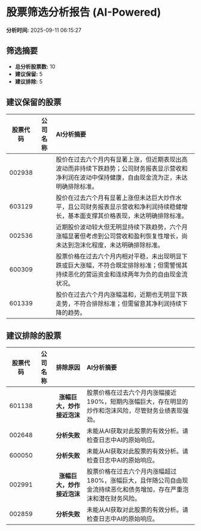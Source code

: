 # 股票筛选分析报告 (AI-Powered)

**分析时间:** 2025-09-11 06:15:27

## 筛选摘要

- **总分析股票数:** 10
- **建议保留:** 5
- **建议排除:** 5

## 建议保留的股票

| 股票代码 | 公司名称 | AI分析摘要 |
|:---:|:---:|:---|
| 002938 |  | 股价在过去六个月内有显著上涨，但近期表现出高波动而非持续下跌趋势；公司财务报表显示营收和净利润在波动中保持健康，自由现金流为正，未达明确排除标准。 |
| 603129 |  | 股价在过去六个月有显著上涨但未达巨大炒作水平，且公司财务报表显示营收和净利润持续稳健增长，基本面支撑其价格表现，未达明确排除标准。 |
| 002536 |  | 近期股价波动较大但无明显持续下跌趋势，六个月涨幅显著但考虑到公司营收和盈利恢复性增长，尚未达到泡沫化程度，未达明确排除标准。 |
| 600309 |  | 股票价格在过去六个月内相对平稳，未出现明显下跌或巨大涨幅，不符合既定排除标准；但需警惕其持续恶化的营运资金和连续两年为负的自由现金流状况。 |
| 601339 |  | 股价在过去六个月内涨幅温和，近期也无明显下跌走势，不符合排除标准；但需留意其净利润持续下降的趋势。 |

## 建议排除的股票

| 股票代码 | 公司名称 | 排除原因 | AI分析摘要 |
|:---:|:---:|:---:|:---|
| 601138 |  | **涨幅巨大，炒作接近泡沫** | 股票价格在过去六个月内涨幅接近190%，短期内涨幅巨大，存在明显的炒作和泡沫风险，尽管财务业绩表现强劲。 |
| 002648 |  | **分析失败** | 未能从AI获取对此股票的有效分析。请检查日志中AI的原始响应。 |
| 600050 |  | **分析失败** | 未能从AI获取对此股票的有效分析。请检查日志中AI的原始响应。 |
| 002991 |  | **涨幅巨大，炒作接近泡沫** | 股票价格在过去六个月内涨幅超过180%，涨幅巨大，且伴随公司自由现金流持续恶化和债务增加，存在严重泡沫和潜在财务风险。 |
| 002859 |  | **分析失败** | 未能从AI获取对此股票的有效分析。请检查日志中AI的原始响应。 |
